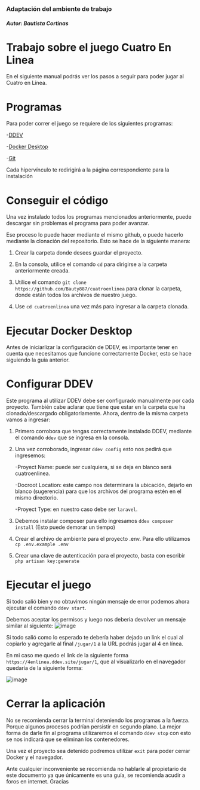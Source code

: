### Adaptación del ambiente de trabajo

##### Autor: Bautista Cortinas

# Trabajo sobre el juego Cuatro En Linea 

En el siguiente manual podrás ver los pasos a seguir para poder jugar al Cuatro en Línea.

# Programas
Para poder correr el juego se requiere de los siguientes programas:

-[DDEV](https://ddev.readthedocs.io/en/stable/#installation)

-[Docker Desktop](https://www.docker.com/products/docker-desktop/)

-[Git](https://git-scm.com/book/es/v2/Inicio---Sobre-el-Control-de-Versiones-Instalaci%C3%B3n-de-Git)

Cada hipervínculo te redirigirá a la página correspondiente para la instalación 

# Conseguir el código
Una vez instalado todos los programas mencionados anteriormente, puede descargar sin problemas el programa para poder avanzar.

Ese proceso lo puede hacer mediante el mismo github, o puede hacerlo mediante la clonación del repositorio. Esto se hace de la siguiente manera:

1. Crear la carpeta donde desees guardar el proyecto.

2. En la consola, utilice el comando `cd` para dirigirse a la carpeta anteriormente creada.

3. Utilice el comando `git clone https://github.com/Bauty887/cuatroenlinea` para clonar la carpeta, donde están todos los archivos de nuestro juego.

4. Use `cd cuatroenlinea` una vez más para ingresar a la carpeta clonada.

# Ejecutar Docker Desktop
Antes de iniciarlizar la configuración de DDEV, es importante tener en cuenta que necesitamos que funcione correctamente Docker, esto se hace siguiendo la guia anterior.

# Configurar DDEV
Este programa al utilizar DDEV debe ser configurado manualmente por cada proyecto. También cabe aclarar que tiene que estar en la carpeta que ha clonado/descargado obligatoriamente. Ahora, dentro de la misma carpeta vamos a ingresar:

1. Primero corrobora que tengas correctamente instalado DDEV, mediante el comando `ddev` que se ingresa en la consola.
2. Una vez corroborado, ingresar `ddev config` esto nos pedirá que ingresemos: 

    -Proyect Name: puede ser cualquiera, si se deja en blanco será cuatroenlinea.

    -Docroot Location: este campo nos determinara la ubicación, dejarlo en blanco (sugerencia) para que los archivos del programa estén en el mismo directorio.

    -Proyect Type: en nuestro caso debe ser `laravel`.

3. Debemos instalar composer para ello ingresamos `ddev composer install` (Esto puede demorar un tiempo)
4. Crear el archivo de ambiente para el proyecto .env. Para ello utilizamos `cp .env.example .env`
5. Crear una clave de autenticación para el proyecto, basta con escribir `php artisan key:generate`

# Ejecutar el juego

Si todo salió bien y no obtuvimos ningún mensaje de error podemos ahora ejecutar el comando `ddev start`.

Debemos aceptar los permisos y luego nos deberia devolver un mensaje similar al siguiente:
![image](https://user-images.githubusercontent.com/102709360/174707017-1fbee3d7-bd7b-4084-af57-83ccef5bb1c3.png)

Si todo salió como lo esperado te debería haber dejado un link el cual al copiarlo y agregarle al final `/jugar/1` a la URL podrás jugar al 4 en línea. 

En mi caso me quedo el link de la siguiente forma `https://4enlinea.ddev.site/jugar/1`, que al visualizarlo en el navegador quedaría de la siguiente forma:

![image](https://user-images.githubusercontent.com/102709360/174708769-4c997235-94ac-4d3c-bd82-fcad2e6c7cd7.png)

# Cerrar la aplicación
No se recomienda cerrar la terminal deteniendo los programas a la fuerza. Porque algunos procesos podrían persistir en segundo plano. La mejor forma de darle fin al programa utilizaremos el comando `ddev stop` con esto se nos indicará que se eliminan los contenedores.

Una vez el proyecto sea detenido podremos utilizar `exit` para poder cerrar Docker y el navegador.

Ante cualquier inconveniente se recomienda no hablarle al propietario de este documento ya que únicamente es una guía, se recomienda acudir a foros en internet. Gracias
